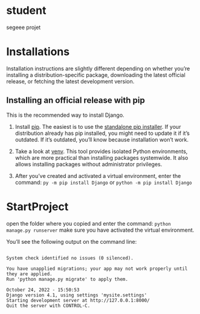 # student
 segeee projet

# Installations
Installation instructions are slightly different depending on whether you’re installing a distribution-specific package, downloading the latest official release, or fetching the latest development version.

## Installing an official release with pip
This is the recommended way to install Django.

1. Install [pip](https://pip.pypa.io/en/stable/). The easiest is to use the [standalone pip installer](https://pip.pypa.io/en/latest/installation/). If your distribution already has pip installed, you might need to update it if it’s outdated. If it’s outdated, you’ll know because installation won’t work.

2. Take a look at [venv](https://docs.python.org/3/tutorial/venv.html). This tool provides isolated Python environments, which are more practical than installing packages systemwide. It also allows installing packages without administrator privileges.

3. After you’ve created and activated a virtual environment, enter the command:
``` py -m pip install Django ``` or  ```python -m pip install Django```

# StartProject
open the folder where you copied and enter the command:
```python manage.py runserver``` make sure you have activated the virtual environment.

You’ll see the following output on the command line:
```Performing system checks...

System check identified no issues (0 silenced).

You have unapplied migrations; your app may not work properly until they are applied.
Run 'python manage.py migrate' to apply them.

October 24, 2022 - 15:50:53
Django version 4.1, using settings 'mysite.settings'
Starting development server at http://127.0.0.1:8000/
Quit the server with CONTROL-C.
